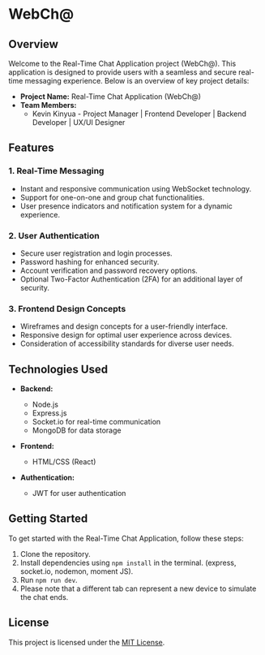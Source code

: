 # WebCh@

## Overview

Welcome to the Real-Time Chat Application project (WebCh@). This application is designed to provide users with a seamless and secure real-time messaging experience. 
Below is an overview of key project details:

- **Project Name:** Real-Time Chat Application (WebCh@)
- **Team Members:**
  - Kevin Kinyua - Project Manager | Frontend Developer | Backend Developer | UX/UI Designer

## Features

### 1. Real-Time Messaging
- Instant and responsive communication using WebSocket technology.
- Support for one-on-one and group chat functionalities.
- User presence indicators and notification system for a dynamic experience.

### 2. User Authentication
- Secure user registration and login processes.
- Password hashing for enhanced security.
- Account verification and password recovery options.
- Optional Two-Factor Authentication (2FA) for an additional layer of security.

### 3. Frontend Design Concepts
- Wireframes and design concepts for a user-friendly interface.
- Responsive design for optimal user experience across devices.
- Consideration of accessibility standards for diverse user needs.

## Technologies Used

- **Backend:**
  - Node.js
  - Express.js
  - Socket.io for real-time communication
  - MongoDB for data storage

- **Frontend:**
  - HTML/CSS (React)

- **Authentication:**
  - JWT for user authentication

## Getting Started

To get started with the Real-Time Chat Application, follow these steps:

1. Clone the repository.
2. Install dependencies using `npm install` in the terminal. (express, socket.io, nodemon, moment JS).
3. Run `npm run dev`.
4. Please note that a different tab can represent a new device to simulate the chat ends.

## License

This project is licensed under the [MIT License](LICENSE).


